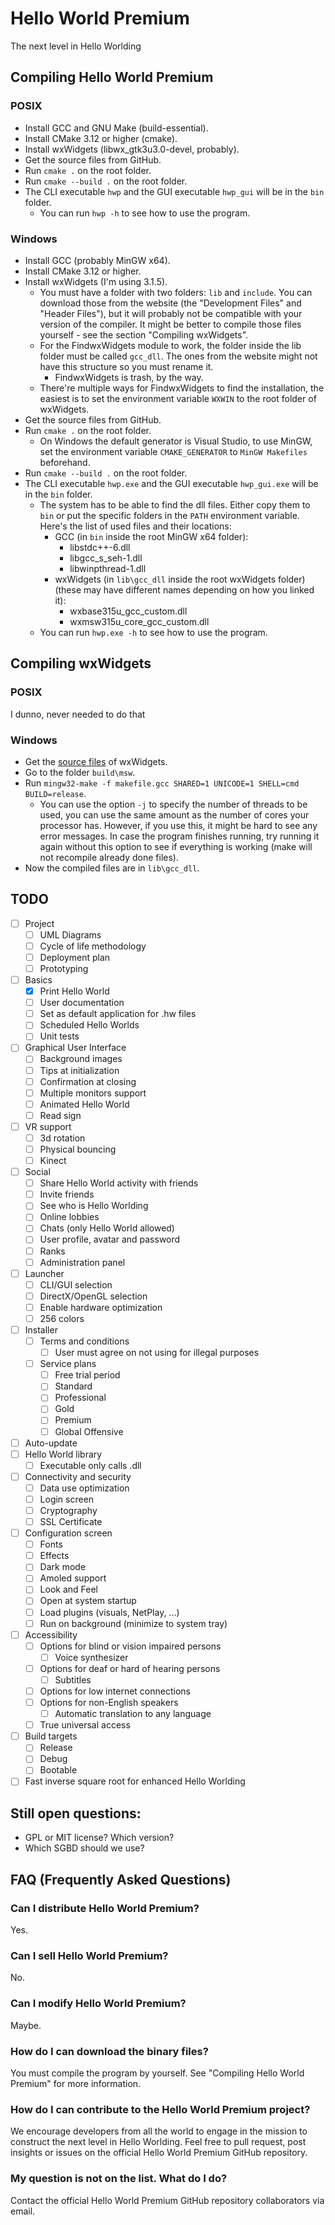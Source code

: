 # Hello World Premium

The next level in Hello Worlding

## Compiling Hello World Premium

### POSIX

- Install GCC and GNU Make (build-essential).
- Install CMake 3.12 or higher (cmake).
- Install wxWidgets (libwx_gtk3u3.0-devel, probably).
- Get the source files from GitHub.
- Run `cmake .` on the root folder.
- Run `cmake --build .` on the root folder.
- The CLI executable `hwp` and the GUI executable `hwp_gui` will be in the `bin` folder.
	- You can run `hwp -h` to see how to use the program.

### Windows

- Install GCC (probably MinGW x64).
- Install CMake 3.12 or higher.
- Install wxWidgets (I'm using 3.1.5).
	- You must have a folder with two folders: `lib` and `include`. You can download those from the website (the "Development Files" and "Header Files"), but it will probably not be compatible with your version of the compiler. It might be better to compile those files yourself - see the section "Compiling wxWidgets".
	- For the FindwxWidgets module to work, the folder inside the lib folder must be called `gcc_dll`. The ones from the website might not have this structure so you must rename it.
		- FindwxWidgets is trash, by the way.
	- There're multiple ways for FindwxWidgets to find the installation, the easiest is to set the environment variable `WXWIN` to the root folder of wxWidgets.
- Get the source files from GitHub.
- Run `cmake .` on the root folder.
	- On Windows the default generator is Visual Studio, to use MinGW, set the environment variable `CMAKE_GENERATOR` to `MinGW Makefiles` beforehand.
- Run `cmake --build .` on the root folder.
- The CLI executable `hwp.exe` and the GUI executable `hwp_gui.exe` will be in the `bin` folder.
	- The system has to be able to find the dll files. Either copy them to `bin` or put the specific folders in the `PATH` environment variable. Here's the list of used files and their locations:		
		- GCC (in `bin` inside the root MinGW x64 folder):
			- libstdc++-6.dll
			- libgcc_s_seh-1.dll
			- libwinpthread-1.dll
		- wxWidgets (in `lib\gcc_dll` inside the root wxWidgets folder) (these may have different names depending on how you linked it):
			- wxbase315u_gcc_custom.dll
			- wxmsw315u_core_gcc_custom.dll
	- You can run `hwp.exe -h` to see how to use the program.

## Compiling wxWidgets

### POSIX

I dunno, never needed to do that

### Windows

- Get the [source files](https://www.wxwidgets.org/downloads/) of wxWidgets.
- Go to the folder `build\msw`.
- Run `mingw32-make -f makefile.gcc SHARED=1 UNICODE=1 SHELL=cmd BUILD=release`.
	- You can use the option `-j` to specify the number of threads to be used, you can use the same amount as the number of cores your processor has. However, if you use this, it might be hard to see any error messages. In case the program finishes running, try running it again without this option to see if everything is working (make will not recompile already done files).
- Now the compiled files are in `lib\gcc_dll`.

## TODO
- [ ] Project
	- [ ] UML Diagrams
	- [ ] Cycle of life methodology
	- [ ] Deployment plan
	- [ ] Prototyping
- [ ] Basics
	- [x] Print Hello World
	- [ ] User documentation
	- [ ] Set as default application for .hw files
	- [ ] Scheduled Hello Worlds
	- [ ] Unit tests
- [ ] Graphical User Interface
	- [ ] Background images
	- [ ] Tips at initialization
	- [ ] Confirmation at closing
	- [ ] Multiple monitors support
	- [ ] Animated Hello World
	- [ ] Read sign
- [ ] VR support
	- [ ] 3d rotation
	- [ ] Physical bouncing
	- [ ] Kinect
- [ ] Social
	- [ ] Share Hello World activity with friends
	- [ ] Invite friends
	- [ ] See who is Hello Worlding
	- [ ] Online lobbies
	- [ ] Chats (only Hello World allowed)
	- [ ] User profile, avatar and password
	- [ ] Ranks
	- [ ] Administration panel
- [ ] Launcher
	- [ ] CLI/GUI selection
	- [ ] DirectX/OpenGL selection
	- [ ] Enable hardware optimization
	- [ ] 256 colors
- [ ] Installer
	- [ ] Terms and conditions
		- [ ] User must agree on not using for illegal purposes
	- [ ] Service plans
		- [ ] Free trial period
		- [ ] Standard
		- [ ] Professional
		- [ ] Gold
		- [ ] Premium
		- [ ] Global Offensive
- [ ] Auto-update
- [ ] Hello World library
	- [ ] Executable only calls .dll
- [ ] Connectivity and security
	- [ ] Data use optimization
	- [ ] Login screen
	- [ ] Cryptography
	- [ ] SSL Certificate
- [ ] Configuration screen
	- [ ] Fonts
	- [ ] Effects
	- [ ] Dark mode
	- [ ] Amoled support
	- [ ] Look and Feel
	- [ ] Open at system startup
	- [ ] Load plugins (visuals, NetPlay, ...)
	- [ ] Run on background (minimize to system tray)
- [ ] Accessibility
	- [ ] Options for blind or vision impaired persons
		- [ ] Voice synthesizer
	- [ ] Options for deaf or hard of hearing persons
		- [ ] Subtitles
	- [ ] Options for low internet connections
	- [ ] Options for non-English speakers
		- [ ] Automatic translation to any language
	- [ ] True universal access
- [ ] Build targets
	- [ ] Release
	- [ ] Debug
	- [ ] Bootable
- [ ] Fast inverse square root for enhanced Hello Worlding

## Still open questions:

* GPL or MIT license? Which version? 
* Which SGBD should we use?

## FAQ (Frequently Asked Questions)

### Can I distribute Hello World Premium?

Yes.

### Can I sell Hello World Premium?

No.

### Can I modify Hello World Premium?

Maybe.

### How do I can download the binary files?

You must compile the program by yourself. See "Compiling Hello World Premium" for more information.

### How do I can contribute to the Hello World Premium project?

We encourage developers from all the world to engage in the mission to construct the next level in Hello Worlding. Feel free to pull request, post insights or issues on the official Hello World Premium GitHub repository.

### My question is not on the list. What do I do?

Contact the official Hello World Premium GitHub repository collaborators via email.